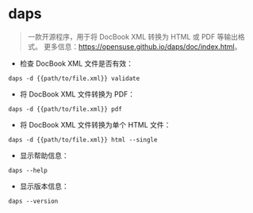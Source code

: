 # daps

> 一款开源程序，用于将 DocBook XML 转换为 HTML 或 PDF 等输出格式。
> 更多信息：<https://opensuse.github.io/daps/doc/index.html>。

- 检查 DocBook XML 文件是否有效：

`daps -d {{path/to/file.xml}} validate`

- 将 DocBook XML 文件转换为 PDF：

`daps -d {{path/to/file.xml}} pdf`

- 将 DocBook XML 文件转换为单个 HTML 文件：

`daps -d {{path/to/file.xml}} html --single`

- 显示帮助信息：

`daps --help`

- 显示版本信息：

`daps --version`